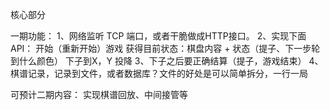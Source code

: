 核心部分

一期功能：
1、网络监听 TCP 端口，或者干脆做成HTTP接口。
2、实现下面API：
    开始（重新开始）游戏
    获得目前状态：棋盘内容 + 状态（提子、下一步轮到什么颜色）
    下子到X，Y
    投降
3、下子之后要正确结算（提子，游戏结束）
4、棋谱记录，记录到文件，或者数据库？文件的好处是可以简单拆分，一行一局

可预计二期内容：
实现棋谱回放、中间接管等